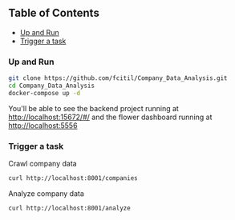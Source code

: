 ## Table of Contents

- [Up and Run](#up-and-run)
- [Trigger a task](#trigger-a-task)

### Up and Run

```sh
git clone https://github.com/fcitil/Company_Data_Analysis.git
cd Company_Data_Analysis
docker-compose up -d
```

You'll be able to see the backend project running at [http://localhost:15672/#/](http://localhost:15672) and the flower dashboard running at [http://localhost:5556](http://localhost:5556)

### Trigger a task

Crawl company data

```sh
curl http://localhost:8001/companies
```

Analyze company data
```sh
curl http://localhost:8001/analyze
```

